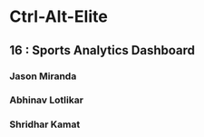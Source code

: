 # Ctrl-Alt-Elite

## 16 : Sports Analytics Dashboard

### Jason Miranda
### Abhinav Lotlikar
### Shridhar Kamat